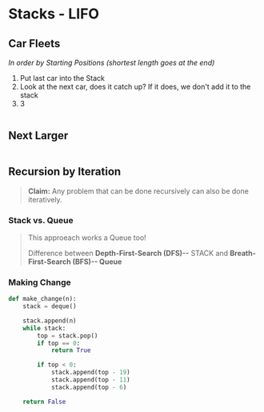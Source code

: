 # Stacks - LIFO

## Car Fleets

_In order by Starting Positions (shortest length goes at the end)_

1. Put last car into the Stack
2. Look at the next car, does it catch up? If it does, we don't add it to the stack
3. 3

```python

```

## Next Larger

```python

```

## Recursion by Iteration

> **Claim:** Any problem that can be done recursively can also be done iteratively.

### Stack vs. Queue

> This approeach works a Queue too!
>
> Difference between **Depth-First-Search (DFS)--** STACK and **Breath-First-Search (BFS)-- Queue**

### Making Change

```python
def make_change(n):
    stack = deque()

    stack.append(n)
    while stack:
        top = stack.pop()
        if top == 0:
            return True

        if top < 0:
            stack.append(top - 19)
            stack.append(top - 11)
            stack.append(top - 6)

    return False
```
